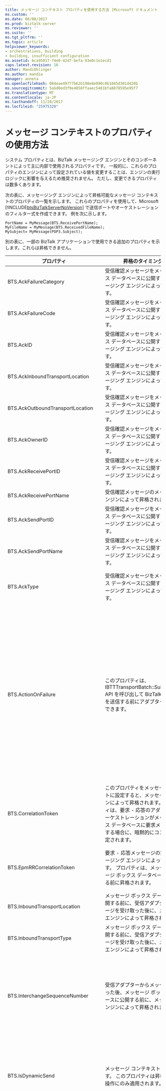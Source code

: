 ```yaml
---
title: メッセージ コンテキスト プロパティを使用する方法 |Microsoft ドキュメント
ms.custom: ''
ms.date: 06/08/2017
ms.prod: biztalk-server
ms.reviewer: ''
ms.suite: ''
ms.tgt_pltfrm: ''
ms.topic: article
helpviewer_keywords:
- orchestrations, building
- building, insufficient configuration
ms.assetid: 6ca95017-74e0-42d7-befa-93e0c1e1ecd1
caps.latest.revision: 16
author: MandiOhlinger
ms.author: mandia
manager: anneta
ms.openlocfilehash: 084eae49777b62b190e8e090c0b1045d301d420b
ms.sourcegitcommit: 5abd0ed3f9e4858ffaaec5481bfa8878595e95f7
ms.translationtype: MT
ms.contentlocale: ja-JP
ms.lasthandoff: 11/28/2017
ms.locfileid: "25975320"
---
```

# <a name="how-to-use-message-context-properties"></a>メッセージ コンテキストのプロパティの使用方法
システム プロパティとは、BizTalk メッセージング エンジンとそのコンポーネントによって主に内部で使用されるプロパティです。 一般的に、これらのプロパティのエンジンによって設定されている値を変更することは、エンジンの実行ロジックに影響を与えるため推奨されません。 ただし、変更できるプロパティは数多くあります。  
  
 次の表に、メッセージング エンジンによって昇格可能なメッセージ コンテキストのプロパティの一覧を示します。 これらのプロパティを使用して、Microsoft [!INCLUDE[btsBizTalkServerNoVersion](../includes/btsbiztalkservernoversion-md.md)] で送信ポートやオーケストレーションのフィルター式を作成できます。 例を次に示します。  
  
```  
PortName = MyMessage(BTS.ReceivePortName);  
MyFileName = MyMessage(BTS.ReceivedFileName);  
MySubject= MyMessage(POP3.Subject);  
```  
  
 別の表に、一部の BizTalk アプリケーションで使用できる追加のプロパティを示します。これらは昇格できません。  
  
|プロパティ|昇格のタイミングと場所|型|Description|  
|--------------|-----------------------------------|----------|-----------------|  
|BTS.AckFailureCategory|受信確認メッセージをメッセージ ボックス データベースに公開する前に、メッセージング エンジンによって昇格されます。|xs:int|識別、 **ErrorCategory**場所と中断理由を提供します。|  
|BTS.AckFailureCode|受信確認メッセージをメッセージ ボックス データベースに公開する前に、メッセージング エンジンによって昇格されます。|xs:string|識別、 **ErrorCode**場所と中断理由を提供します。|  
|BTS.AckID|受信確認メッセージをメッセージ ボックス データベースに公開する前に、メッセージング エンジンによって昇格されます。|xs:string|識別、 **MessageID**元のメッセージ。|  
|BTS.AckInboundTransportLocation|受信確認メッセージをメッセージ ボックス データベースに公開する前に、メッセージング エンジンによって昇格されます。|xs:string|識別、 **InboundTransportLocation**元のメッセージ。|  
|BTS.AckOutboundTransportLocation|受信確認メッセージをメッセージ ボックス データベースに公開する前に、メッセージング エンジンによって昇格されます。|xs:string|識別、 **OutboundTransportLocation**元のメッセージ。|  
|BTS.AckOwnerID|受信確認メッセージをメッセージ ボックス データベースに公開する前に、メッセージング エンジンによって昇格されます。|xs:string|元のメッセージからインスタンス ID を識別します。|  
|BTS.AckReceivePortID|受信確認メッセージをメッセージ ボックス データベースに公開する前に、メッセージング エンジンによって昇格されます。|xs:string|識別、 **ReceivePortID**元のメッセージ。|  
|BTS.AckReceivePortName|受信確認メッセージのメッセージング エンジンによって昇格されます。|xs:string|識別、 **ReceivePortName**元のメッセージ。|  
|BTS.AckSendPortID|受信確認メッセージをメッセージ ボックス データベースに公開する前に、メッセージング エンジンによって昇格されます。|xs:string|識別、 **SendPortID**元のメッセージ。|  
|BTS.AckSendPortName|受信確認メッセージをメッセージ ボックス データベースに公開する前に、メッセージング エンジンによって昇格されます。|xs:string|識別、 **SendPortName**元のメッセージ。|  
|BTS.AckType|受信確認メッセージをメッセージ ボックス データベースに公開する前に、メッセージング エンジンによって昇格されます。|xs:string|オーケストレーションにより受信確認と未受信を監視できます。 受信確認の値は ACK、否定受信確認の値は NACK になります。|  
|BTS.ActionOnFailure|このプロパティは、IBTTTransportBatch::SubmitMessage() API を呼び出して BizTalk にメッセージを送信する前にアダプターによって設定できます。|xs:int|受信パイプラインにエラーが発生した場合、メッセージング エンジンの動作を制御します。 通常、メッセージング エンジンでは失敗したメッセージが保留されますが、HTTP のような特定のアダプターは、受信パイプラインのエラー時にメッセージを保留するのではなく、エラーをクライアントに報告します。<br /><br /> 有効な値:<br /><br /> -既定値です。 プロパティが存在しない場合、メッセージング エンジンは自動的にメッセージを保留しようとします。<br />-   0. メッセージング エンジンが自動的にメッセージを保留しないことを示します。<br /><br /> 他の値は将来使用するために予約されています。|  
|BTS.CorrelationToken|このプロパティをメッセージ コンテキストに設定すると、メッセージング エンジンによって昇格されます。 このプロパティは、要求 - 応答のアダプターまたはオーケストレーションがメッセージ ボックス データベースに要求メッセージを送信する場合に、暗黙的にコンテキストに設定されます。|xs:string|要求 - 応答ポートへの応答のルーティングを有効にします。|  
|BTS.EpmRRCorrelationToken|要求 - 応答メッセージの実行時にメッセージング エンジンによって昇格されます。 プロパティは、メッセージがメッセージ ボックス データベースに送信される前に昇格されます。|xs:int|メッセージング エンジンによって内部で使用されます。 メッセージの要求応答ストリームのサーバー名、プロセス ID、および一意の GUID を指定します。|  
|BTS.InboundTransportLocation|メッセージ ボックス データベースに公開する前に、受信アダプターからメッセージを受け取った後に、メッセージング エンジンによって昇格されます。|xs:string|メッセージをハンドラーで受信する場所 (URI) を指定します。|  
|BTS.InboundTransportType|メッセージ ボックス データベースに公開する前に、受信アダプターからメッセージを受け取った後に、メッセージング エンジンによって昇格されます。|xs:string|このメッセージを受信して FILE、HTTP などのサーバーに送信したアダプターの種類を指定します。|  
|BTS.InterchangeSequenceNumber|受信アダプターからメッセージを受け取った後、メッセージ ボックス データベースに公開する前に、メッセージング エンジンによって昇格されます。|xs:int|インターチェンジのドキュメントのシーケンス番号を示します。 ドキュメントが個別のドキュメントに逆アセンブルされるインターチェンジの一部でない場合は、この値は 1 をなります。 プロパティは、オーケストレーション、送信パイプラインで読み取ることができ、アダプターを送信します。|  
|BTS.IsDynamicSend|メッセージ コンテキストで設定できます。 このプロパティは昇格されず、送信操作にのみ適用されます。|xs:boolean|送信操作が動的送信ポートを使用して行われる場合、メッセージング エンジンによって値が true に設定されメッセージ コンテキストに書き込まれます。 送信パイプラインで静的送信ポート用に動的にプロパティを設定する場合は、この値を true に設定する必要があります。|  
|BTS.MessageDestination|このプロパティは、GetNext() からメッセージが返されたときに、逆アセンブラー パイプライン コンポーネントによって受信パイプラインで設定できます。|xs:string|このプロパティは、主に逆アセンブラーの [回復可能なインターチェンジ処理] のサポートに使用され、メッセージをメッセージ ボックスに公開するか、または保留キューに入れて中断するかを制御します。 パイプラインでインターチェンジに無効なメッセージが検出された場合、メッセージを中断して処理を続行するには、MessageDestination = SuspendQueue を設定します。またこれによって、エンジンが逆アセンブラーで GetNext() を呼び出したときにメッセージを返すことができます。<br /><br /> 有効な値:<br /><br /> -既定値です。 プロパティが存在しない場合、メッセージは有効と見なされ、メッセージ ボックスに公開されます。<br />-SuspendQueue です。 メッセージング エンジンにメッセージを中断するよう指示します。 **注:** パイプライン/マッピング メッセージと、アダプター (ワイヤ メッセージなど) によって送信されるメッセージではなく、中断されたメッセージが表示されます。|  
|BTS.MessageType|メッセージ解析中に逆アセンブラー パイプライン コンポーネントによって昇格されます。|xs:string|メッセージの種類を指定します。 メッセージの種類がドキュメント スキーマの名前空間とドキュメントのルート ノードの組み合わせとして定義されている: です http://<*MyNamespace*>#<*MyRoot*> 。|  
|BTS.OutboundTransportLocation|このプロパティをメッセージ コンテキストに設定すると、メッセージング エンジンによって昇格されます。 このプロパティは、オーケストレーションが送信ポートにメッセージを送信する場合に、暗黙的にメッセージ コンテキストに設定されます。 このプロパティは、オーケストレーションまたはパイプラインで明示的に設定することもできます。|xs:string|メッセージが送信された送信先 URI を指定します。 URI など含めることはアダプター プレフィックス **http://** です。 アダプター プレフィックスは、メッセージング エンジンで、メッセージを送信するときに使用するアダプターの種類を決定するのに使用されます。 場合は、両方のアダプター プレフィックスと**BTS です。OutboundTransportType**プロパティが設定されているアダプターの種類から**BTS です。OutboundTransportType**常に、プレフィックス、アダプターの種類よりも優先されます。<br /><br /> 有効な値:<br /><br /> BizTalk メッセージ キュー: **DIRECT =**、**プライベート =**、および**パブリック =**<br /><br /> ファイル: **file://**<br /><br /> FTP: **FTP://**<br /><br /> HTTP: **http://** と**https://**<br /><br /> SMTP: **mailto:**<br /><br /> SOAP: **SOAP://**<br /><br /> SQL: **SQL://**|  
|BTS.OutboundTransportType|このプロパティをメッセージ コンテキストに設定すると、メッセージング エンジンによって昇格されます。 このプロパティは、オーケストレーションが送信ポートにメッセージを送信する場合に、暗黙的にコンテキストに設定されます。 このプロパティを設定することも明示的にオーケストレーションまたはパイプライン。|xs:string|メッセージの送信に使用するアダプターの種類を指定します。 使用可能なアダプターの種類は**ファイル**、 **FTP**、 **HTTP**、 **SMTP**、 **SOAP**、および**SQL**です。<br /><br /> このプロパティに設定される値とアドレスで指定されるアダプター プレフィックスは、大文字と小文字を区別しません。|  
|BTS.PropertiesToUpdate|再送信または中断されたエラー メッセージの一部のプロパティ値を予約する場合、アダプターによってこのプロパティが設定されます。<br /><br /> つまり、メッセージが再送信または再開された場合、指定したプロパティがコンテキストに設定されます。|xs:string|プロパティ名、名前空間、および値を表す要素を持つ XML 文字列を含んでいます。|  
|BTS.ReceivePortID|メッセージ ボックス データベースに公開する前に、受信アダプターからメッセージを受け取った後に、メッセージング エンジンによって昇格されます。|xs:int|メッセージを受信した受信ポートを特定します。|  
|BTS.ReceivePortName|メッセージ ボックス データベースに公開する前に、受信アダプターからメッセージを受け取った後に、メッセージング エンジンによって昇格されます。|xs:string|メッセージを受信した受信ポートのユーザー フレンドリ名。|  
|BTS.RouteDirectToTP|ループ バックまたは要求 - 応答の実行時のメッセージでメッセージング エンジンによって昇格されます。 プロパティは、メッセージがメッセージ ボックス データベースに送信される前に昇格されます。|xs:boolean|ループバックおよび要求 - 応答のシナリオを有効にするために、メッセージング エンジンによって内部で使用されます。|  
|BTS.SPGroupID|メッセージがオーケストレーションから送信ポートに送信されるときに、メッセージング エンジンによって昇格されます。|xs:string|送信ポート グループの ID を指定します。|  
|BTS.SPID|メッセージをオーケストレーションから送信ポートに送信したときに、メッセージング エンジンによって昇格されます。|xs:string|送信ポートの ID を指定します。|  
|BTS.SPName|送信請求 - 応答の送信ポートから応答メッセージを公開しているときに、メッセージング エンジンによって昇格されます。|xs:string|送信請求 - 応答の送信ポートからの応答メッセージをサブスクライブするために使用します。 値は送信ポートの名前です。|  
|BTS.SPTransportBackupID|メッセージがオーケストレーションから送信ポートに送信されるときに、メッセージング エンジンによって昇格されます。|xs:string|送信ポートのバックアップ アダプターの ID を指定します。|  
|BTS.SPTransportID|メッセージがオーケストレーションから送信ポートに送信されるときに、メッセージング エンジンによって昇格されます。|xs:string|送信ポートのプライマリ アダプターの ID を指定します。|  
|BTS.SuspendAsNonResumable|このプロパティは、SubmitMessage() を呼び出す前、またはオーケストレーションでメッセージを送信ポートに送信する前に、アダプターによって設定できます。 **注:** SubmitRequestMessage() はこのプロパティを無視; 双方向のメッセージは再開可能な常に中断されます。|xs:boolean|メッセージング エンジンでメッセージ エラー時にメッセージを再開不可として中断するかどうかを制御します。 通常、メッセージは再開可能として中断されますが、これが不適切な場合があります。たとえば、順次配送の送受信ポートのメッセージを再開すると、メッセージの順序が途切れます。<br /><br /> 有効な値:<br /><br /> 場合は false。 メッセージは再開可能として中断されます (既定)。<br />場合は true。 メッセージは再開不可として中断されます。|  
|BTS.SuspendMessageOnRoutingFailure|メッセージ ボックス データベースに公開する前に、受信アダプターからメッセージを受け取った後に、メッセージング エンジンによって昇格されます。|xs:boolean|受信メッセージにルーティング エラーが発生したときの動作を指定します。<br /><br /> 有効な値:<br /><br /> -既定値または false を指定します。 プロパティが存在しない、または False に設定されている場合、エンジンはルーティング エラーが発生したときにアダプターにエラーを通知します。<br />場合は true。 ルーティング エンジンは、ルーティング エラーが発生すると、自動的にメッセージを中断します。 **注:** パイプライン/マッピング メッセージと、アダプター (ワイヤ メッセージなど) によって送信されるメッセージではなく、中断されたメッセージが表示されます。|  
  
 この名前空間には、一部の BizTalk アプリケーションに役立つ情報を含んでいる他のプロパティが多数あります。  
  
|プロパティ|昇格のタイミングと場所|型|Description|  
|--------------|-----------------------------------|----------|-----------------|  
|BTS.AckDescription|受信確認メッセージをメッセージ ボックス データベースに公開する前に、メッセージング エンジンによって設定されます。|xs:string|識別、 **ErrorDescription**場所と中断理由を提供します。|  
|BTS.EncryptionCert|昇格できません。|xs:int|暗号化証明書に対応する拇印を特定します。 オーケストレーションまたはカスタム パイプライン コンポーネントは署名および暗号化されたメッセージを受信する要求-応答ポートで応答を暗号化するためのパイプラインで MIME/SMIME エンコーダー パイプライン コンポーネントの前に配置でこのプロパティを設定します。|  
|BTS.InterchangeID|サーバーに到着する各メッセージのメッセージング エンジンによって設定されます。|xs:string|同じインターチェンジ メッセージから生成されたドキュメントをグループ化するために使用する一意の ID を定義します。|  
|BTS.Loopback|ループバック実行の要求メッセージを送信する場合に、アダプターによって設定されます。|xs:boolean|メッセージをループバック実行のためにサーバーに送信するかどうかを定義します。 ループバック実行では、要求メッセージは、メッセージ ボックス データベースに公開され、そこで応答として受信アダプターに直接ルーティングされます。|  
|BTS.SignatureCertificate|メッセージをサーバーに送信するときに、一部のアダプターによって設定されます。 このプロパティは、パーティの解決パイプライン コンポーネントで使用されます。|xs:string|BizTalk Server が受信したメッセージの署名に使用される署名証明書の拇印を特定します。|  
|BTS.SourcePartyID|受信メッセージのパーティが特定された後で、パーティの解決パイプライン コンポーネントによって設定されます。|xs:string|BizTalk パーティの ID。|  
|BTS.SSOTicket|受信アダプターがこのプロパティをサポートする場合、メッセージをサーバーに公開するときに設定されます。|xs:string|チケットには、現在のユーザーの暗号化されたドメインとユーザー名、およびチケットの有効期限が含まれています。 チケットは、送信先エンドポイントを認証する場合にユーザーの資格情報を取得するため、SSO 対応のアダプターで使用されます。|  
|BTS.WindowsUser|メッセージをサーバーに送信するときに、一部のアダプターによって設定されます。 このプロパティは、パーティの解決パイプライン コンポーネントで使用されます。|xs:string|メッセージをサーバーに送信したユーザーのアカウントを指定します。|  
  
 パイプライン コンポーネントとアダプターに関連付けられたプロパティとプロパティ スキーマについての追加情報は、以下のトピックを参照してください。  
  
-   [ファイル アダプター プロパティ スキーマおよびプロパティ](../core/file-adapter-property-schema-and-properties.md)
  
-   [FTP アダプター プロパティ スキーマおよびプロパティ](../core/ftp-adapter-property-schema-and-properties.md)  
  
-   [HTTP アダプター プロパティ スキーマおよびプロパティ](../core/http-adapter-property-schema-and-properties.md)  
  
-   [MSMQ アダプター プロパティ スキーマおよびプロパティ](../core/msmq-adapter-property-schema-and-properties.md)  
  
-   [SMTP アダプター プロパティ スキーマおよびプロパティ](../core/smtp-adapter-property-schema-and-properties.md)  
  
-   [SOAP アダプター プロパティ スキーマおよびプロパティ](../core/soap-adapter-property-schema-and-properties.md)  
  
-   [BizTalk Framework スキーマおよびプロパティ](../core/biztalk-framework-schema-and-properties.md)  
  
-   [MQSeries アダプター プロパティ](../core/mqseries-adapter-properties.md)  
  
-   [POP3 アダプター プロパティ スキーマおよびプロパティ](../core/pop3-adapter-property-schema-and-properties.md)  
  
-   [Windows SharePoint Services アダプターのプロパティに関するリファレンス](../core/windows-sharepoint-services-adapter-properties-reference.md)  
  
-   [MIME/SMIME プロパティ スキーマおよびプロパティ](../core/mime-smime-property-schema-and-properties.md)  
  
-   [XML とフラット ファイル プロパティ スキーマおよびプロパティ](../core/xml-and-flat-file-property-schema-and-properties.md)  
  
## <a name="see-also"></a>参照  
 [BizTalk メッセージ コンテキストのプロパティについて](../core/about-biztalk-message-context-properties.md)   
 [動的ポートに値を代入する式を使用する方法](../core/how-to-use-expressions-to-assign-values-to-dynamic-ports.md)